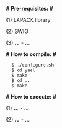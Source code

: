 **# Pre-requisites: #**

(1) LAPACK library

(2) SWIG

(3) **...** - ...


**# How to compile: #**

```
  $ ./configure.sh
  $ cd yael
  $ make
  $ cd ..
  $ make
```


**# How to execute: #**

(1) **...** - ...

(2) **...** - ...
